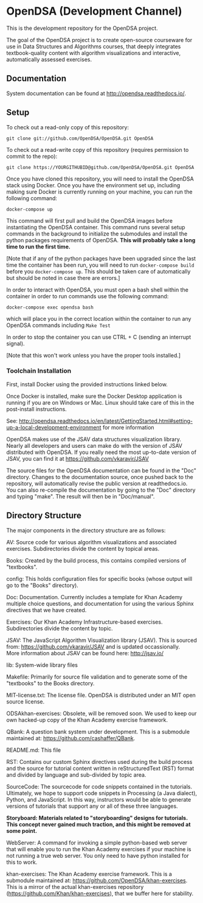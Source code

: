 # OpenDSA (Development Channel)

This is the development repository for the OpenDSA project.

The goal of the OpenDSA project is to create open-source courseware for use in
Data Structures and Algorithms courses, that deeply integrates textbook-quality
content with algorithm visualizations and interactive, automatically assessed
exercises.

## Documentation

System documentation can be found at http://opendsa.readthedocs.io/.


## Setup

To check out a read-only copy of this repository:

    git clone git://github.com/OpenDSA/OpenDSA.git OpenDSA

To check out a read-write copy of this repository (requires permission to commit
to the repo):

    git clone https://YOURGITHUBID@github.com/OpenDSA/OpenDSA.git OpenDSA

Once you have cloned this repository, you will need to install the OpenDSA stack using Docker.
Once you have the environment set up, including making sure Docker is currently running on your machine, you can run the following command:

    docker-compose up

This command will first pull and build the OpenDSA images before
instantiating the OpenDSA container.
This command runs several setup commands in the background to
initialize the submodules and install the python packages requirements
of OpenDSA.
**This will probably take a long time to run the first time.**

[Note that if any of the python packages have been upgraded since the last time the container has been run, you will need to run `docker-compose build` before you `docker-compose up`. This should be taken care of automatically but should be noted in case there are errors.]

In order to interact with OpenDSA, you must open a bash shell within the container
in order to run commands use the following command:

    docker-compose exec opendsa bash

which will place you in the correct location within the container to run any OpenDSA commands including `Make Test`

In order to stop the container you can use CTRL + C (sending an interrupt signal).

[Note that this won't work unless you have the proper tools
installed.]
### Toolchain Installation

First, install Docker using the provided instructions linked below.

Once Docker is installed, make sure the Docker Desktop application is running if you are on Windows or Mac. Linux should take care of this in the post-install instructions.

See: http://opendsa.readthedocs.io/en/latest/GettingStarted.html#setting-up-a-local-development-environment for more information

OpenDSA makes use of the JSAV data structures visualization
library. Nearly all developers and users can make do with the version
of JSAV distributed with OpenDSA. If you really need the most
up-to-date version of JSAV, you can find it at
https://github.com/vkaravir/JSAV

The source files for the OpenDSA documentation can be found in the
"Doc" directory.
Changes to the documentation source, once pushed back to the
repository, will automatically revise the public version at
readthedocs.io.
You can also re-compile the documentation by going to the "Doc"
directory and typing "make".
The result will then be in "Doc/manual".


## Directory Structure

The major components in the directory structure are as follows:

AV: Source code for various algorithm visualizations and associated exercises.
Subdirectories divide the content by topical areas.

Books: Created by the build process, this contains compiled versions of
"textbooks".

config: This holds configuration files for specific books (whose output will go
to the "Books" directory).

Doc: Documentation.
Currently includes a template for Khan Academy multiple
choice questions, and documentation for using the various Sphinx
directives that we have created.

Exercises: Our Khan Academy Infrastructure-based exercises. Subdirectories
divide the content by topic.

JSAV: The JavaScript Algorithm Visualization library (JSAV). This is sourced
from: https://github.com/vkaravir/JSAV and is updated occassionally.  
More information about JSAV can be found here:
http://jsav.io/

lib: System-wide library files

Makefile: Primarily for source file validation and to generate some of the
"textbooks" to the Books directory.

MIT-license.txt: The license file. OpenDSA is distributed under an MIT open
source license.

ODSAkhan-exercises: Obsolete, will be removed soon. We used to keep
our own hacked-up copy of the Khan Academy exercise framework.

QBank: A question bank system under development. This is a submodule maintained
at: https://github.com/cashaffer/QBank.

README.md: This file

RST: Contains our custom Sphinx directives used during the build process and the
source for tutorial content written in reStructuredText (RST) format and divided
by language and sub-divided by topic area.

SourceCode: The sourcecode for code snippets contained in the tutorials.
Ultimately, we hope to support code snippets in Processing (a Java dialect),
Python, and JavaScript. In this way, instructors would be able to generate
versions of tutorials that support any or all of these three languages.

**Storyboard: Materials related to "storyboarding" designs for tutorials. This
concept never gained much traction, and this might be removed at some point.**

WebServer: A command for invoking a simple python-based web server that will
enable you to run the Khan Academy exercises if your machine is not running a
true web server. You only need to have python installed for this to work.

khan-exercises: The Khan Academy exercise framework.  This is a submodule maintained
at: https://github.com/OpenDSA/khan-exercises. This is a mirror of the
actual khan-exercises repository
(https://github.com/Khan/khan-exercises), that we buffer here for
stability.
